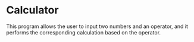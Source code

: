 # Calculator
This program allows the user to input two numbers and an operator, and it performs the corresponding calculation based on the operator.

